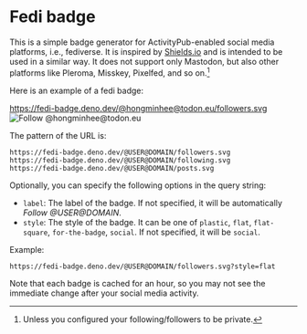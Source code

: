 Fedi badge
==========

This is a simple badge generator for ActivityPub-enabled social media platforms,
i.e., fediverse.  It is inspired by [Shields.io] and is intended to be used in
a similar way.  It does not support only Mastodon, but also other platforms like
Pleroma, Misskey, Pixelfed, and so on.[^1]

Here is an example of a fedi badge:

https://fedi-badge.deno.dev/@hongminhee@todon.eu/followers.svg  
![Follow @hongminhee@todon.eu](https://fedi-badge.deno.dev/@hongminhee@todon.eu/followers.svg)

The pattern of the URL is:

    https://fedi-badge.deno.dev/@USER@DOMAIN/followers.svg
    https://fedi-badge.deno.dev/@USER@DOMAIN/following.svg
    https://fedi-badge.deno.dev/@USER@DOMAIN/posts.svg

Optionally, you can specify the following options in the query string:

 -  `label`: The label of the badge.  If not specified, it will be automatically
    *Follow @USER@DOMAIN*.
 -  `style`: The style of the badge.  It can be one of `plastic`, `flat`,
    `flat-square`, `for-the-badge`, `social`.  If not specified, it will be
    `social`.

Example:

    https://fedi-badge.deno.dev/@USER@DOMAIN/followers.svg?style=flat

Note that each badge is cached for an hour, so you may not see the immediate
change after your social media activity.

[^1]: Unless you configured your following/followers to be private.

[Shields.io]: https://shields.io/
